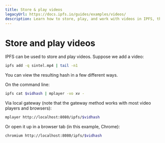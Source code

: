 ```yaml
---
title: Store & play videos
legacyUrl: https://docs.ipfs.io/guides/examples/videos/
description: Learn how to store, play, and work with videos in IPFS, the InterPlanetary File System.
---
```


# Store and play videos

IPFS can be used to store and play videos. Suppose we add a video:

```bash
ipfs add -q sintel.mp4 | tail -n1
```

You can view the resulting hash in a few different ways.

On the command line:

```bash
ipfs cat $vidhash | mplayer -vo xv -
```

Via local gateway (note that the gateway method works with most video players and browsers):

```bash
mplayer http://localhost:8080/ipfs/$vidhash
```

Or open it up in a browser tab (in this example, Chrome):

```bash
chromium http://localhost:8080/ipfs/$vidhash
```
